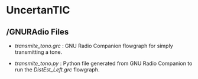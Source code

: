 # **UncertanTIC**

## **/GNURAdio Files**

- *transmite_tono.grc* : GNU Radio Companion flowgraph for simply transmitting a tone.

- *transmite_tono.py* : Python file generated from GNU Radio Companion to run the *DistEst_Left.grc* flowgraph.
